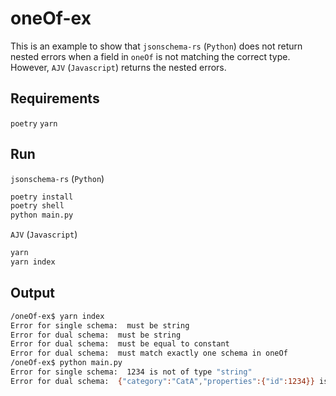 # oneOf-ex

This is an example to show that `jsonschema-rs` (`Python`) does not return nested errors when a field in `oneOf` is not matching the correct type.
However, `AJV` (`Javascript`) returns the nested errors.

## Requirements
`poetry`
`yarn`

## Run
`jsonschema-rs` (`Python`)

```bash
poetry install
poetry shell
python main.py
```

`AJV` (`Javascript`)

```bash
yarn
yarn index
```

## Output
```bash
/oneOf-ex$ yarn index
Error for single schema:  must be string
Error for dual schema:  must be string
Error for dual schema:  must be equal to constant
Error for dual schema:  must match exactly one schema in oneOf
/oneOf-ex$ python main.py 
Error for single schema:  1234 is not of type "string"
Error for dual schema:  {"category":"CatA","properties":{"id":1234}} is not valid under any of the given schemas
```
